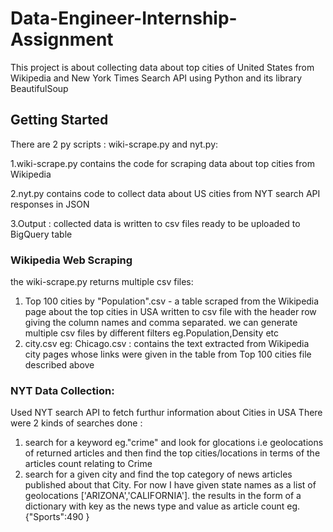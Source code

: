# Data-Engineer-Internship-Assignment
This project is about collecting data about top cities of United States from Wikipedia and New York Times Search API using Python and its library BeautifulSoup

## Getting Started
There are 2 py scripts : wiki-scrape.py and nyt.py:

1.wiki-scrape.py contains the code for scraping data about top cities from Wikipedia

2.nyt.py contains code to collect data about US cities from NYT search API responses in JSON

3.Output : collected data is written to  csv files ready to be uploaded to BigQuery table

### Wikipedia Web Scraping
the wiki-scrape.py returns multiple csv files:
1. Top 100 cities by "Population".csv -  a table scraped from the Wikipedia page about the top cities in USA written to csv file with the header row giving the column names and comma separated. we can generate multiple csv files by different filters eg.Population,Density etc
2. city.csv eg: Chicago.csv : contains the text extracted from Wikipedia city pages whose links were given in the table from Top 100 cities file described above

### NYT Data Collection:
Used NYT search API to fetch furthur information about Cities in USA
There were 2 kinds of searches done :
1. search for a keyword eg."crime" and look for glocations i.e geolocations of returned articles and then find the top cities/locations in terms of the articles count relating to Crime
2. search for a given city and find the top category of news articles published about that City. For now I have given state names as a list of geolocations ['ARIZONA','CALIFORNIA']. the results in the form of a dictionary with key as the news type and value as article count eg.{"Sports":490 }  


